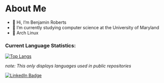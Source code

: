 # About Me

- 👋 Hi, I’m Benjamin Roberts
- 🌱 I’m currently studying computer science at the University of Maryland
- 🐧 Arch Linux

<!--- Lang Stats --->
### Current Language Statistics:
[![Top Langs](https://github-readme-stats.vercel.app/api/top-langs/?username=SenorBoberts&exclude_repo=nvim-config&layout=compact&theme=github_dark&hide_border=true&langs_count=8)](https://github.com/anuraghazra/github-readme-stats)

*note: This only displays languages used in public repositories*
<br>
<div id="badges">
	<a href='https://www.linkedin.com/in/benrobertsplus1/'>
   		<img src="https://img.shields.io/badge/LinkedIn-blue?style=for-the-badge&logo=linkedin&logoColor=white" alt="LinkedIn Badge"/>
	</a>
	<!---<a>
		<img src="https://img.shields.io/badge/Instagram-white?logo=instagram&style=for-the-badge" alt="Instagram Badge"/>
	</a>--->
</div>
<!---
SenorBoberts/SenorBoberts is a ✨ special ✨ repository because its `README.md` (this file) appears on your GitHub profile.
You can click the Preview link to take a look at your changes.
--->
